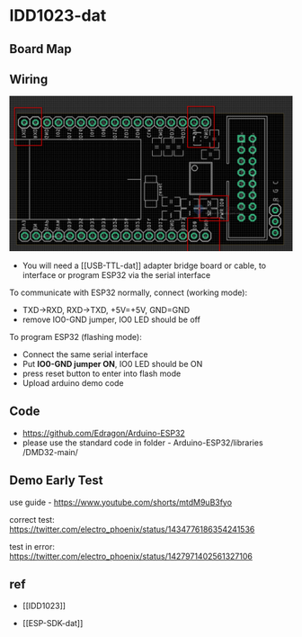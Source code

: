 
# IDD1023-dat 

## Board Map 



## Wiring

![](2023-11-29-15-48-23.png)


* You will need a [[USB-TTL-dat]] adapter bridge board or cable, to interface or program ESP32 via the serial interface

To communicate with ESP32 normally, connect (working mode):
* TXD->RXD, RXD->TXD, +5V=+5V, GND=GND
* remove IO0-GND jumper, IO0 LED should be off

To program ESP32 (flashing mode):
* Connect the same serial interface
* Put **IO0-GND jumper ON**, IO0 LED should be ON
* press reset button to enter into flash mode
* Upload arduino demo code

## Code 

- https://github.com/Edragon/Arduino-ESP32
- please use the standard code in folder - Arduino-ESP32/libraries
/DMD32-main/


## Demo Early Test 

use guide - https://www.youtube.com/shorts/mtdM9uB3fyo

correct test: https://twitter.com/electro_phoenix/status/1434776186354241536

test in error: https://twitter.com/electro_phoenix/status/1427971402561327106



## ref 


- [[IDD1023]]

- [[ESP-SDK-dat]]